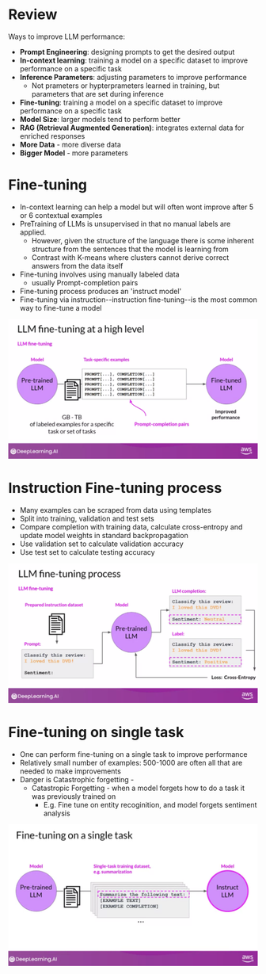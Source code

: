 # Review
Ways to improve LLM performance:
- **Prompt Engineering**: designing prompts to get the desired output
- **In-context learning**: training a model on a specific dataset to improve performance on a specific task
- **Inference Parameters**: adjusting parameters to improve performance
  - Not prameters or hypterprameters learned in training, but parameters that are set during inference
- **Fine-tuning**: training a model on a specific dataset to improve performance on a specific task
- **Model Size**: larger models tend to perform better
- **RAG (Retrieval Augmented Generation)**: integrates external data for enriched responses
- **More Data** - more diverse data
- **Bigger Model** - more parameters

# Fine-tuning
- In-context learning can help a model but will often wont improve after 5 or 6 contextual examples
- PreTraining of LLMs is unsupervised in that no manual labels are applied.
  - However, given the structure of the language there is some inherent structure from the sentences that the model is learning from
  - Contrast with K-means where clusters cannot derive correct answers from the data itself
- Fine-tuning involves using manually labeled data
  - usually Prompt-completion pairs
- Fine-tuning process produces an 'instruct model'
- Fine-tuning via instruction--instruction fine-tuning--is the most common way to fine-tune a model

![Fine Tuning](images/fine_tuning.png)

# Instruction Fine-tuning process
- Many examples can be scraped from data using templates
- Split into training, validation and test sets
- Compare completion with training data, calculate cross-entropy and update model weights in standard backpropagation
- Use validation set to calculate validation accuracy
- Use test set to calculate testing accuracy

![Fine-tuning Process](images/fine_tuning_process.png)

# Fine-tuning on single task
- One can perform fine-tuning on a single task to improve performance
- Relatively small number of examples: 500-1000 are often all that are needed to make improvements
- Danger is Catastrophic forgetting -
  - Catastropic Forgetting - when a model forgets how to do a task it was previously trained on
    - E.g. Fine tune on entity recoginition, and model forgets sentiment analysis

![Fine-tuning on single task](images/fine_tuning_single_task.png)
